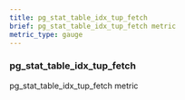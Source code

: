 ```yaml
---
title: pg_stat_table_idx_tup_fetch
brief: pg_stat_table_idx_tup_fetch metric
metric_type: gauge
---
```

### pg_stat_table_idx_tup_fetch

pg_stat_table_idx_tup_fetch metric